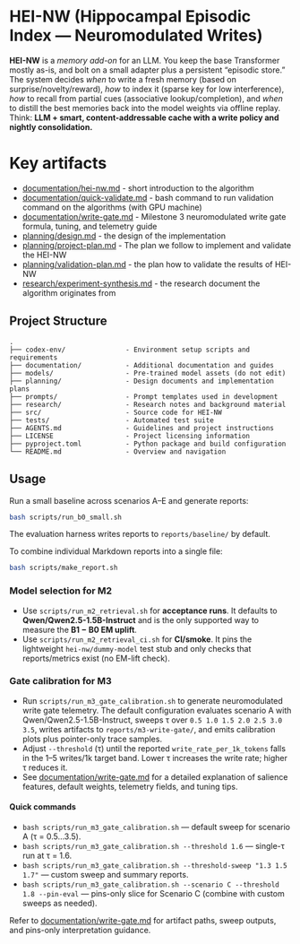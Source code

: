 # HEI-NW (Hippocampal Episodic Index — Neuromodulated Writes)

**HEI-NW** is a *memory add-on* for an LLM. You keep the base Transformer mostly as-is, and bolt on a small adapter plus a persistent “episodic store.” The system decides *when* to write a fresh memory (based on surprise/novelty/reward), *how* to index it (sparse key for low interference), *how* to recall from partial cues (associative lookup/completion), and *when* to distill the best memories back into the model weights via offline replay. Think: **LLM + smart, content-addressable cache with a write policy and nightly consolidation.**&#x20;

# Key artifacts
- [documentation/hei-nw.md](documentation/hei-nw.md) - short introduction to the algorithm
- [documentation/quick-validate.md](documentation/quick-validate.md) - bash command to run validation command on the algorithms (with GPU machine)
- [documentation/write-gate.md](documentation/write-gate.md) - Milestone 3 neuromodulated write gate formula, tuning, and telemetry guide
- [planning/design.md](planning/design.md) - the design of the implementation
- [planning/project-plan.md](planning/project-plan.md) - The plan we follow to implement and validate the HEI-NW
- [planning/validation-plan.md](planning/validation-plan.md) - the plan how to validate the results of HEI-NW
- [research/experiment-synthesis.md](research/experiment-synthesis.md) - the research document the algorithm originates from

## Project Structure

```text
.
├── codex-env/               - Environment setup scripts and requirements
├── documentation/           - Additional documentation and guides
├── models/                  - Pre-trained model assets (do not edit)
├── planning/                - Design documents and implementation plans
├── prompts/                 - Prompt templates used in development
├── research/                - Research notes and background material
├── src/                     - Source code for HEI-NW
├── tests/                   - Automated test suite
├── AGENTS.md                - Guidelines and project instructions
├── LICENSE                  - Project licensing information
├── pyproject.toml           - Python package and build configuration
└── README.md                - Overview and navigation
```

## Usage

Run a small baseline across scenarios A–E and generate reports:

```bash
bash scripts/run_b0_small.sh
```

The evaluation harness writes reports to `reports/baseline/` by default.

To combine individual Markdown reports into a single file:

```bash
bash scripts/make_report.sh
```

### Model selection for M2

- Use `scripts/run_m2_retrieval.sh` for **acceptance runs**. It defaults to
  **Qwen/Qwen2.5-1.5B-Instruct** and is the only supported way to measure the
  **B1 − B0 EM uplift**.
- Use `scripts/run_m2_retrieval_ci.sh` for **CI/smoke**. It pins the
  lightweight `hei-nw/dummy-model` test stub and only checks that
  reports/metrics exist (no EM-lift check).

### Gate calibration for M3

- Run `scripts/run_m3_gate_calibration.sh` to generate neuromodulated write gate
  telemetry. The default configuration evaluates scenario A with Qwen/Qwen2.5-1.5B-Instruct,
  sweeps τ over `0.5 1.0 1.5 2.0 2.5 3.0 3.5`, writes artifacts to
  `reports/m3-write-gate/`, and emits calibration plots plus pointer-only trace
  samples.
- Adjust `--threshold` (τ) until the reported `write_rate_per_1k_tokens` falls in the
  1–5 writes/1k target band. Lower τ increases the write rate; higher τ reduces it.
- See [documentation/write-gate.md](documentation/write-gate.md) for a detailed
  explanation of salience features, default weights, telemetry fields, and tuning tips.

#### Quick commands

- `bash scripts/run_m3_gate_calibration.sh` — default sweep for scenario A (τ = 0.5…3.5).
- `bash scripts/run_m3_gate_calibration.sh --threshold 1.6` — single-τ run at τ = 1.6.
- `bash scripts/run_m3_gate_calibration.sh --threshold-sweep "1.3 1.5 1.7"` — custom sweep and summary reports.
- `bash scripts/run_m3_gate_calibration.sh --scenario C --threshold 1.8 --pin-eval` — pins-only slice for Scenario C (combine with custom sweeps as needed).

Refer to [documentation/write-gate.md](documentation/write-gate.md) for artifact
paths, sweep outputs, and pins-only interpretation guidance.
